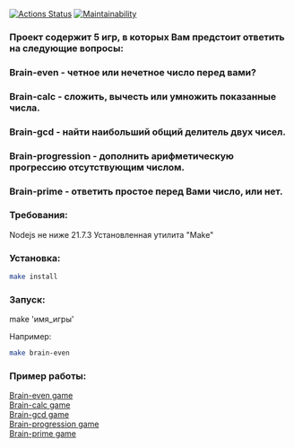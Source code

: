 [![Actions Status](https://github.com/d0b3r27/frontend-project-44/actions/workflows/hexlet-check.yml/badge.svg)](https://github.com/d0b3r27/frontend-project-44/actions)
[![Maintainability](https://api.codeclimate.com/v1/badges/c4d0e4e3eb323ab8c77a/maintainability)](https://codeclimate.com/github/d0b3r27/Brain-games/maintainability)

### Проект содержит 5 игр, в которых Вам предстоит ответить на следующие вопросы:
### Brain-even - четное или нечетное число перед вами?
### Brain-calc - сложить, вычесть или умножить показанные числа.
### Brain-gcd - найти наибольший общий делитель двух чисел.
### Brain-progression - дополнить арифметическую прогрессию отсутствующим числом.
### Brain-prime - ответить простое перед Вами число, или нет.

### Требования:
Nodejs не ниже 21.7.3
Установленная утилита "Make"

### Установка:
```bash
make install
```

### Запуск:
make 'имя_игры'

Например:
```bash
make brain-even
```

### Пример работы:

[Brain-even game](https://asciinema.org/a/M2cHeDYt8480ACgyWsftbPePt)  
[Brain-calc game](https://asciinema.org/a/Fs2RMoEXP2P8jxIUzlnvqlWHf)  
[Brain-gcd game](https://asciinema.org/a/hwQAGaknooiHMDOERBLVLzxGg)  
[Brain-progression game](https://asciinema.org/a/cxmIkR1W6pGhYSgZ23IjKmO4Z)  
[Brain-prime game](https://asciinema.org/a/lM8bcwepOsc8TbWgqwFXoRrn9)  
